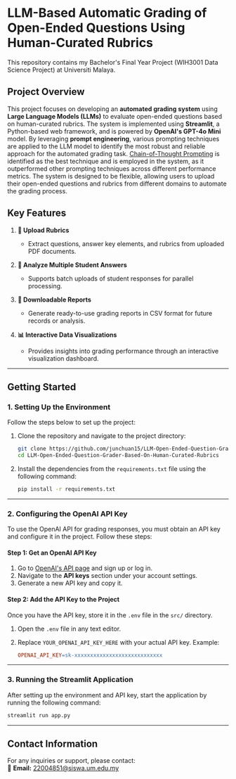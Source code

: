 # **LLM-Based Automatic Grading of Open-Ended Questions Using Human-Curated Rubrics**  

This repository contains my Bachelor's Final Year Project (WIH3001 Data Science Project) at Universiti Malaya.

## **Project Overview**  

This project focuses on developing an **automated grading system** using **Large Language Models (LLMs)** to evaluate open-ended questions based on human-curated rubrics. The system is implemented using **Streamlit**, a Python-based web framework, and is powered by **OpenAI's GPT-4o Mini** model. By leveraging **prompt engineering**, various prompting techniques are applied to the LLM model to identify the most robust and reliable approach for the automated grading task. [Chain-of-Thought Prompting](https://www.promptingguide.ai/techniques/cot) is identified as the best technique and is employed in the system, as it outperformed other prompting techniques across different performance metrics. The system is designed to be flexible, allowing users to upload their open-ended questions and rubrics from different domains to automate the grading process.

## **Key Features**  

1. **📂 Upload Rubrics**  
   - Extract questions, answer key elements, and rubrics from uploaded PDF documents.  

2. **📄 Analyze Multiple Student Answers**  
   - Supports batch uploads of student responses for parallel processing.  
    
3. **💾 Downloadable Reports**  
   - Generate ready-to-use grading reports in CSV format for future records or analysis.

4. **📊 Interactive Data Visualizations**  
   - Provides insights into grading performance through an interactive visualization dashboard.

---

## **Getting Started**  

### **1. Setting Up the Environment**  

Follow the steps below to set up the project:

1. Clone the repository and navigate to the project directory:  

    ```bash
    git clone https://github.com/junchuan15/LLM-Open-Ended-Question-Grader-Based-On-Human-Curated-Rubrics.git
    cd LLM-Open-Ended-Question-Grader-Based-On-Human-Curated-Rubrics
    ```

2. Install the dependencies from the `requirements.txt` file using the following command:  

    ```bash
    pip install -r requirements.txt
    ```

---

### **2. Configuring the OpenAI API Key**  

To use the OpenAI API for grading responses, you must obtain an API key and configure it in the project. Follow these steps:

#### **Step 1: Get an OpenAI API Key**  

1. Go to [OpenAI's API page](https://platform.openai.com/signup) and sign up or log in.  
2. Navigate to the **API keys** section under your account settings.  
3. Generate a new API key and copy it.  

#### **Step 2: Add the API Key to the Project**  

Once you have the API key, store it in the `.env` file in the `src/` directory.  

1. Open the `.env` file in any text editor.  
2. Replace `YOUR_OPENAI_API_KEY_HERE` with your actual API key. Example:

    ```makefile
    OPENAI_API_KEY=sk-xxxxxxxxxxxxxxxxxxxxxxxxxxxx
    ```

---

### **3. Running the Streamlit Application**  

After setting up the environment and API key, start the application by running the following command:

```bash
streamlit run app.py
```

---

## **Contact Information**  

For any inquiries or support, please contact:  
📧 **Email:** [22004851@siswa.um.edu.my](mailto:22004851@siswa.um.edu.my)



